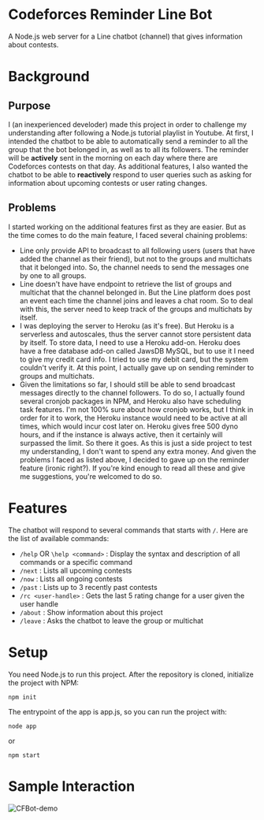# Codeforces Reminder Line Bot
A Node.js web server for a Line chatbot (channel) that gives information about contests.

# Background
## Purpose
I (an inexperienced develoder) made this project in order to challenge my understanding after following a Node.js tutorial playlist in Youtube. At first, I intended the chatbot to be able to automatically send a reminder to all the group that the bot belonged in, as well as to all its followers. The reminder will be **actively** sent in the morning on each day where there are Codeforces contests on that day. As additional features, I also wanted the chatbot to be able to **reactively** respond to user queries such as asking for information about upcoming contests or user rating changes.

## Problems
I started working on the additional features first as they are easier. But as the time comes to do the main feature, I faced several chaining problems:
- Line only provide API to broadcast to all following users (users that have added the channel as their friend), but not to the groups and multichats that it belonged into. So, the channel needs to send the messages one by one to all groups.
- Line doesn't have have endpoint to retrieve the list of groups and multichat that the channel belonged in. But the Line platform does post an event each time the channel joins and leaves a chat room. So to deal with this, the server need to keep track of the groups and multichats by itself.
- I was deploying the server to Heroku (as it's free). But Heroku is a serverless and autoscales, thus the server cannot store persistent data by itself. To store data, I need to use a Heroku add-on. Heroku does have a free database add-on called JawsDB MySQL, but to use it I need to give my credit card info. I tried to use my debit card, but the system couldn't verify it. At this point, I actually gave up on sending reminder to groups and multichats.
- Given the limitations so far, I should still be able to send broadcast messages directly to the channel followers. To do so, I actually found several cronjob packages in NPM, and Heroku also have scheduling task features. I'm not 100% sure about how cronjob works, but I think in order for it to work, the Heroku instance would need to be active at all times, which would incur cost later on. Heroku gives free 500 dyno hours, and if the instance is always active, then it certainly will surpassed the limit.
So there it goes. As this is just a side project to test my understanding, I don't want to spend any extra money. And given the problems I faced as listed above, I decided to gave up on the reminder feature (ironic right?). If you're kind enough to read all these and give me suggestions, you're welcomed to do so.

# Features
The chatbot will respond to several commands that starts with `/`. Here are the list of available commands:
- `/help` OR `\help <command>` : Display the syntax and description of all commands or a specific command
- `/next` : Lists all upcoming contests
- `/now` : Lists all ongoing contests
- `/past` : Lists up to 3 recently past contests
- `/rc <user-handle>` : Gets the last 5 rating change for a user given the user handle
- `/about` : Show information about this project
- `/leave` : Asks the chatbot to leave the group or multichat

# Setup
You need Node.js to run this project. After the repository is cloned, initialize the project with NPM:
```
npm init
```
The entrypoint of the app is app.js, so you can run the project with:
```
node app
```
or
```
npm start
```

# Sample Interaction
![CFBot-demo](https://user-images.githubusercontent.com/47552445/152547190-94565b4c-e288-4241-b8d2-8c3a6e06cb06.jpg)


